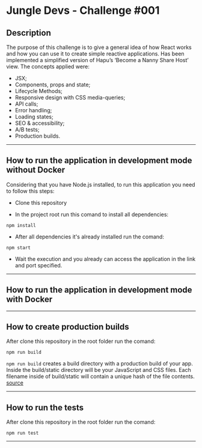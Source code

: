 # Jungle Devs - Challenge #001

## Description

The purpose of this challenge is to give a general idea of how React works and how you can use it to create simple reactive applications. Has been implemented a simplified version of Hapu’s ‘Become a Nanny Share Host’ view. The concepts applied were:

- JSX;
- Components, props and state;
- Lifecycle Methods;
- Responsive design with CSS media-queries;
- API calls;
- Error handling;
- Loading states;
- SEO & accessibility;
- A/B tests;
- Production builds.

___

## How to run the application in development mode without Docker

Considering that you have Node.js installed, to run this application you need to follow this steps:

- Clone this repository 

- In the project root run this comand to install all dependencies:
```shell
npm install
```

- After all dependencies it's already installed run the comand:

```shell
npm start
```

- Wait the execution and you already can access the application in the link and port specified.
___

## How to run the application in development mode with Docker

___

## How to create production builds

After clone this repository in the root folder run the comand:

```shell
npm run build
```

```npm run build``` creates a build directory with a production build of your app. Inside the build/static directory will be your JavaScript and CSS files. Each filename inside of build/static will contain a unique hash of the file contents. [source](https://create-react-app.dev/docs/production-build/)

___

## How to run the tests

After clone this repository in the root folder run the comand:

```shell
npm run test
```
___